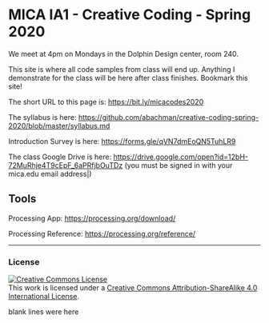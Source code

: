 # MICA IA1 - Creative Coding - Spring 2020

We meet at 4pm on Mondays in the Dolphin Design center, room 240.

This site is where all code samples from class will end up. Anything I demonstrate for the class will be here after class finishes. Bookmark this site!

The short URL to this page is: https://bit.ly/micacodes2020

The syllabus is here: https://github.com/abachman/creative-coding-spring-2020/blob/master/syllabus.md

Introduction Survey is here: https://forms.gle/qVN7dmEoQN5TuhLR9

The class Google Drive is here: https://drive.google.com/open?id=12bH-72MuRhje4T9cEpF_6aPRfjbOuTDz (you must be signed in with your mica.edu email address|)


## Tools

Processing App: https://processing.org/download/

Processing Reference: https://processing.org/reference/

- - - - - -

### License

<a rel="license" href="http://creativecommons.org/licenses/by-sa/4.0/"><img alt="Creative Commons License" style="border-width:0" src="https://i.creativecommons.org/l/by-sa/4.0/88x31.png" /></a><br />This work is licensed under a <a rel="license" href="http://creativecommons.org/licenses/by-sa/4.0/">Creative Commons Attribution-ShareAlike 4.0 International License</a>.

blank lines were here
